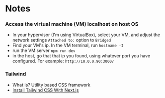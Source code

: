 # Notes

### Access the virtual machine (VM) localhost on host OS
- In your hypervisor (I'm using VirtualBox), select your VM, and adjust the network settings `Attached to:` option to `Bridged`
- Find your VM's ip. In the VM terminal, run `hostname -I`
- run the VM server `npm run dev`
- in the host, go that that ip you found, using whatever port you have configured. For example: `http://10.0.0.90:3000/`

### Tailwind
- What is? Utility based CSS framework
- [Install Tailwind CSS With Next.js](https://tailwindcss.com/docs/guides/nextjs)
